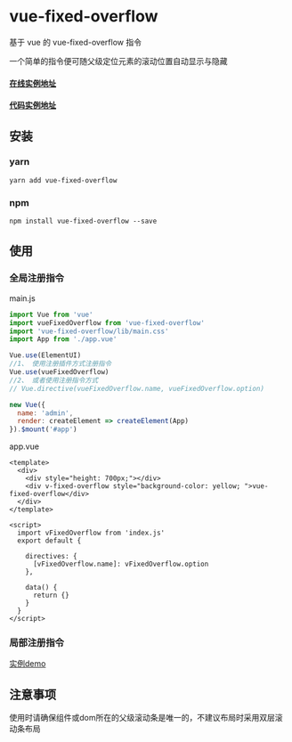 # vue-fixed-overflow

基于 vue 的 vue-fixed-overflow 指令

一个简单的指令便可随父级定位元素的滚动位置自动显示与隐藏

#### [在线实例地址](http://static.zhanzf.com/components-inline-demo/element-table-header.html)
#### [代码实例地址](https://github.com/ZhanYishu/components-inline-demo/blob/master/src/views/element-table-header/app.vue)

## 安装
### yarn
```shell
yarn add vue-fixed-overflow
```
### npm
```shell
npm install vue-fixed-overflow --save
```

## 使用
### 全局注册指令
main.js
```js
import Vue from 'vue'
import vueFixedOverflow from 'vue-fixed-overflow'
import 'vue-fixed-overflow/lib/main.css'
import App from './app.vue'

Vue.use(ElementUI)
//1、 使用注册插件方式注册指令
Vue.use(vueFixedOverflow)
//2、 或者使用注册指令方式
// Vue.directive(vueFixedOverflow.name, vueFixedOverflow.option)

new Vue({
  name: 'admin',
  render: createElement => createElement(App)
}).$mount('#app')
```
app.vue
```vue
<template>
  <div>
    <div style="height: 700px;"></div>
    <div v-fixed-overflow style="background-color: yellow; ">vue-fixed-overflow</div>
  </div>
</template>

<script>
  import vFixedOverflow from 'index.js'
  export default {
    
    directives: {
      [vFixedOverflow.name]: vFixedOverflow.option
    },
    
    data() {
      return {}
    }
  }
</script>
```

### 局部注册指令
[实例demo](https://github.com/ZhanYishu/vue-fixed-overflow/blob/master/demo/index.vue)

## 注意事项
使用时请确保组件或dom所在的父级滚动条是唯一的，不建议布局时采用双层滚动条布局

